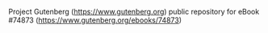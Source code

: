 Project Gutenberg (https://www.gutenberg.org) public repository for
eBook #74873 (https://www.gutenberg.org/ebooks/74873)
